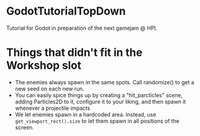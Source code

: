# GodotTutorialTopDown
Tutorial for Godot in preparation of the next gamejam @ HPI.


# Things that didn't fit in the Workshop slot
* The enemies always spawn in the same spots. Call randomize() to get a new seed on each new run.
* You can easily spice things up by creating a "hit_parcticles" scene, adding Particles2D to it, configure it to your liking, and then spawn it whenever a projectile impacts
* We let enemies spawn in a hardcoded area. Instead, use `get_viewport_rect().size` to let them spawn in all positions of the screen.
